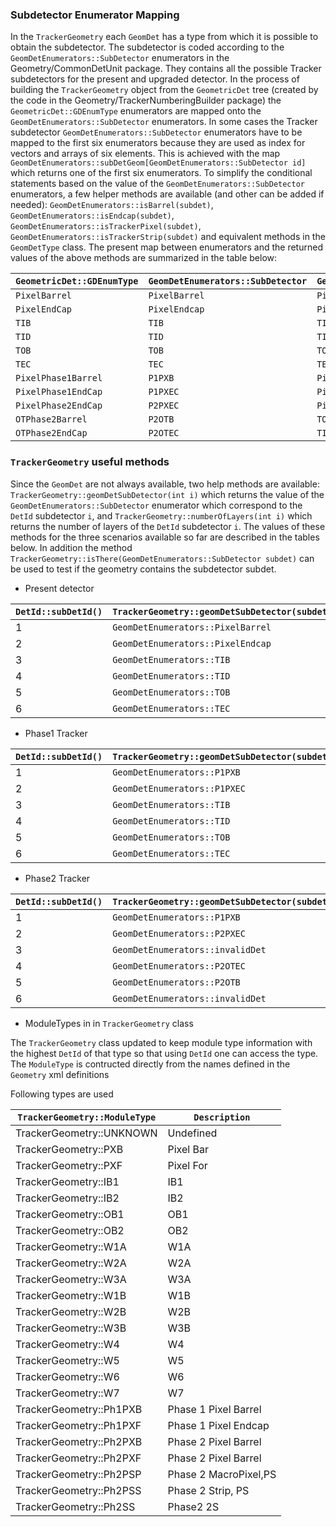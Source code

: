 ### Subdetector Enumerator Mapping

In the `TrackerGeometry` each `GeomDet` has a type from which it is possible to obtain the subdetector. The subdetector
is coded according to the `GeomDetEnumerators::SubDetector` enumerators in the Geometry/CommonDetUnit package. They contains
all the possible Tracker subdetectors for the present and upgraded detector. In the process of building the `TrackerGeometry`
object from the `GeometricDet` tree (created by the code in the Geometry/TrackerNumberingBuilder package) the
`GeometricDet::GDEnumType` enumerators are mapped onto the `GeomDetEnumerators::SubDetector` enumerators. In some cases
the Tracker subdetector `GeomDetEnumerators::SubDetector` enumerators have to be mapped to the first six enumerators
because they are used as index for vectors and arrays of six elements. This is achieved with the map 
`GeomDetEnumerators::subDetGeom[GeomDetEnumerators::SubDetector id]` which returns one of the first six enumerators.
To simplify the conditional statements based on the value of the `GeomDetEnumerators::SubDetector` enumerators, a few
helper methods are available (and other can be added if needed): `GeomDetEnumerators::isBarrel(subdet)`,
`GeomDetEnumerators::isEndcap(subdet)`, `GeomDetEnumerators::isTrackerPixel(subdet)`, 
`GeomDetEnumerators::isTrackerStrip(subdet)` and equivalent methods in the `GeomDetType` class. The present map between
enumerators and the returned values of the above methods are summarized in the table below:

| `GeometricDet::GDEnumType` | `GeomDetEnumerators::SubDetector` | `GeomDetEnumerators::subDetGeom[id]` | `isTrackerPixel` | `isTrackerStrip` | `isBarrel` | `isEndcap` | 
|-------|------|--------|------|------|-------|-------|
| `PixelBarrel` | `PixelBarrel` | `PixelBarrel` | `true` | `false` | `true` | `false` |
| `PixelEndCap` | `PixelEndcap` | `PixelEndcap` | `true` | `false` | `false` | `true` |
| `TIB` | `TIB` | `TIB` | `false` | `true` | `true` | `false` |
| `TID` | `TID` | `TID` | `false` | `true` | `false` | `true` |
| `TOB` | `TOB` | `TOB` | `false` | `true` | `true` | `false` |
| `TEC` | `TEC` | `TEC` | `false` | `true` | `false` | `true` |
| `PixelPhase1Barrel` | `P1PXB` | `PixelBarrel` | `true` | `false` | `true` | `false` |
| `PixelPhase1EndCap` | `P1PXEC` | `PixelEndcap` | `true` | `false` | `false` | `true` |
| `PixelPhase2EndCap` | `P2PXEC` | `PixelEndcap` | `true` | `false` | `false` | `true` |
| `OTPhase2Barrel` | `P2OTB` | `TOB` | `true` | `false` | `true` | `false` |
| `OTPhase2EndCap` | `P2OTEC` | `TID` | `true` | `false` | `false` | `true` |

### `TrackerGeometry` useful methods

Since the `GeomDet` are not always available, two help methods are available: `TrackerGeometry::geomDetSubDetector(int i)` 
which returns the value of the `GeomDetEnumerators::SubDetector` enumerator which correspond to the `DetId` subdetector `i`,
and `TrackerGeometry::numberOfLayers(int i)` which returns the number of layers of the `DetId` subdetector `i`. The values
of these methods for the three scenarios available so far are described in the tables below. In addition the method 
`TrackerGeometry::isThere(GeomDetEnumerators::SubDetector subdet)` can be used to test if the geometry contains the subdetector subdet.

* Present detector

| `DetId::subDetId()` | `TrackerGeometry::geomDetSubDetector(subdet)` | `TrackerGeometry::numberOfLayers(subdet)` |
|--------|--------|-------|
| 1 | `GeomDetEnumerators::PixelBarrel` | 3 |
| 2 | `GeomDetEnumerators::PixelEndcap` | 2 |
| 3 | `GeomDetEnumerators::TIB` | 4 |
| 4 | `GeomDetEnumerators::TID` | 3 |
| 5 | `GeomDetEnumerators::TOB` | 6 |
| 6 | `GeomDetEnumerators::TEC` | 9 |

* Phase1 Tracker

| `DetId::subDetId()` | `TrackerGeometry::geomDetSubDetector(subdet)` | `TrackerGeometry::numberOfLayers(subdet)` |
|--------|--------|-------|
| 1 | `GeomDetEnumerators::P1PXB` | 4 |
| 2 | `GeomDetEnumerators::P1PXEC` | 3 |
| 3 | `GeomDetEnumerators::TIB` | 4 |
| 4 | `GeomDetEnumerators::TID` | 3 |
| 5 | `GeomDetEnumerators::TOB` | 6 |
| 6 | `GeomDetEnumerators::TEC` | 9 |

* Phase2 Tracker
 
| `DetId::subDetId()` | `TrackerGeometry::geomDetSubDetector(subdet)` | `TrackerGeometry::numberOfLayers(subdet)` |
|--------|--------|-------|
| 1 | `GeomDetEnumerators::P1PXB` | 4 |
| 2 | `GeomDetEnumerators::P2PXEC` | 10 |
| 3 | `GeomDetEnumerators::invalidDet` | 0 |
| 4 | `GeomDetEnumerators::P2OTEC` | 5 |
| 5 | `GeomDetEnumerators::P2OTB` | 6 |
| 6 | `GeomDetEnumerators::invalidDet` | 0 |
 
* ModuleTypes in  in `TrackerGeometry` class

The `TrackerGeometry` class updated to keep module type information with the highest `DetId` of that type
so that using `DetId` one can access the type. The `ModuleType` is contructed directly from the names defined in the
`Geometry` xml definitions 

Following types are used

| `TrackerGeometry::ModuleType` | `Description` |
|--------|-------|
| TrackerGeometry::UNKNOWN| Undefined            |                 
| TrackerGeometry::PXB    | Pixel Bar            |
| TrackerGeometry::PXF    | Pixel For            |
| TrackerGeometry::IB1    | IB1                  |
| TrackerGeometry::IB2    | IB2                  |
| TrackerGeometry::OB1    | OB1                  |
| TrackerGeometry::OB2    | OB2                  |
| TrackerGeometry::W1A    | W1A                  |
| TrackerGeometry::W2A    | W2A                  |
| TrackerGeometry::W3A    | W3A                  |
| TrackerGeometry::W1B    | W1B                  |
| TrackerGeometry::W2B    | W2B                  |
| TrackerGeometry::W3B    | W3B                  |
| TrackerGeometry::W4     | W4                   |
| TrackerGeometry::W5     | W5                   |
| TrackerGeometry::W6     | W6                   |
| TrackerGeometry::W7     | W7                   |
| TrackerGeometry::Ph1PXB | Phase 1 Pixel Barrel |
| TrackerGeometry::Ph1PXF | Phase 1 Pixel Endcap |
| TrackerGeometry::Ph2PXB | Phase 2 Pixel Barrel |
| TrackerGeometry::Ph2PXF | Phase 2 Pixel Barrel |
| TrackerGeometry::Ph2PSP | Phase 2 MacroPixel,PS|
| TrackerGeometry::Ph2PSS | Phase 2 Strip, PS    |
| TrackerGeometry::Ph2SS  | Phase2 2S            |

